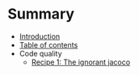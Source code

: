 # Summary

- [Introduction](README.md)
- [Table of contents](table_of_contents.md)
- Code quality
    - [Recipe 1: The ignorant jacoco](the_ignorant_jacoco.md)

